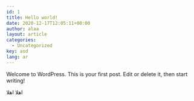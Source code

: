 ```yaml
---
id: 1
title: Hello world!
date: 2020-12-17T12:05:11+00:00
author: alaa
layout: article
categories:
  - Uncategorized
key: asd  
lang: ar
---
```

Welcome to WordPress. This is your first post. Edit or delete it, then start writing!

اهلا اهلا